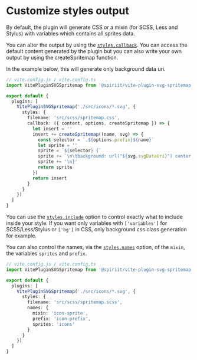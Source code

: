 # Customize styles output

By default, the plugin will generate CSS or a mixin (for SCSS, Less and Stylus) with variables which contains all sprites data.

You can alter the output by using the [`styles.callback`](/options/styles#styles-callback). You can access the default content generated by the plugin but you can also write your own output by using the createSpritemap function.

In the example below, this will generate only background data uri.

```ts
// vite.config.js / vite.config.ts
import VitePluginSVGSpritemap from '@spiriit/vite-plugin-svg-spritemap'

export default {
  plugins: [
    VitePluginSVGSpritemap('./src/icons/*.svg', {
      styles: {
        filename: 'src/scss/spritemap.css',
        callback: ({ content, options, createSpritemap }) => {
          let insert = ''
          insert += createSpritemap((name, svg) => {
            const selector = `.${options.prefix}${name}`
            let sprite = ''
            sprite = `${selector} {`
            sprite += `\n\tbackground: url("${svg.svgDataUri}") center no-repeat;`
            sprite += '\n}'
            return sprite
          })
          return insert
        }
      }
    })
  ]
}
```

You can use the [`styles.include`](/options/styles.html#styles-include) option to control exactly what to include inside your style. If you want only variables with `['variables']` for SCSS/Less/Stylus or `['bg']` in CSS, only background css class generation for example.

You can also control the names, via the [`styles.names`](/options/styles.html#styles-names) option, of the `mixin`, the variables `sprites` and `prefix`.

```ts
// vite.config.js / vite.config.ts
import VitePluginSVGSpritemap from '@spiriit/vite-plugin-svg-spritemap'

export default {
  plugins: [
    VitePluginSVGSpritemap('./src/icons/*.svg', {
      styles: {
        filename: 'src/scss/spritemap.scss',
        names: {
          mixin: 'icon-sprite',
          prefix: 'icon-prefix',
          sprites: 'icons'
        }
      }
    })
  ]
}
```
